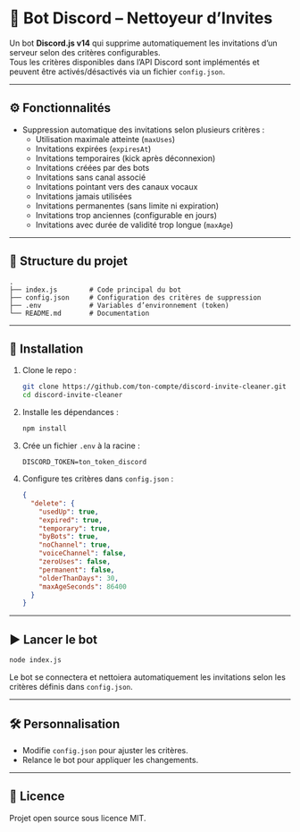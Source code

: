 # 🚫 Bot Discord – Nettoyeur d’Invites

Un bot **Discord.js v14** qui supprime automatiquement les invitations d’un serveur selon des critères configurables.  
Tous les critères disponibles dans l’API Discord sont implémentés et peuvent être activés/désactivés via un fichier `config.json`.

---

## ⚙️ Fonctionnalités

- Suppression automatique des invitations selon plusieurs critères :
  - Utilisation maximale atteinte (`maxUses`)
  - Invitations expirées (`expiresAt`)
  - Invitations temporaires (kick après déconnexion)
  - Invitations créées par des bots
  - Invitations sans canal associé
  - Invitations pointant vers des canaux vocaux
  - Invitations jamais utilisées
  - Invitations permanentes (sans limite ni expiration)
  - Invitations trop anciennes (configurable en jours)
  - Invitations avec durée de validité trop longue (`maxAge`)

---

## 📂 Structure du projet

```
.
├── index.js        # Code principal du bot
├── config.json     # Configuration des critères de suppression
├── .env            # Variables d’environnement (token)
└── README.md       # Documentation
```

---

## 🔧 Installation

1. Clone le repo :
   ```bash
   git clone https://github.com/ton-compte/discord-invite-cleaner.git
   cd discord-invite-cleaner
   ```

2. Installe les dépendances :
   ```bash
   npm install
   ```

3. Crée un fichier `.env` à la racine :
   ```
   DISCORD_TOKEN=ton_token_discord
   ```

4. Configure tes critères dans `config.json` :
   ```json
   {
     "delete": {
       "usedUp": true,
       "expired": true,
       "temporary": true,
       "byBots": true,
       "noChannel": true,
       "voiceChannel": false,
       "zeroUses": false,
       "permanent": false,
       "olderThanDays": 30,
       "maxAgeSeconds": 86400
     }
   }
   ```

---

## ▶️ Lancer le bot

```bash
node index.js
```

Le bot se connectera et nettoiera automatiquement les invitations selon les critères définis dans `config.json`.

---

## 🛠️ Personnalisation

- Modifie `config.json` pour ajuster les critères.
- Relance le bot pour appliquer les changements.

---

## 📜 Licence

Projet open source sous licence MIT.  
